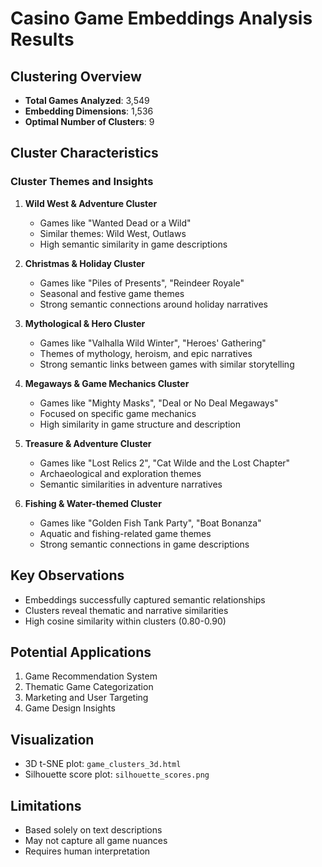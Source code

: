 # Casino Game Embeddings Analysis Results

## Clustering Overview
- **Total Games Analyzed**: 3,549
- **Embedding Dimensions**: 1,536
- **Optimal Number of Clusters**: 9

## Cluster Characteristics

### Cluster Themes and Insights

1. **Wild West & Adventure Cluster**
   - Games like "Wanted Dead or a Wild"
   - Similar themes: Wild West, Outlaws
   - High semantic similarity in game descriptions

2. **Christmas & Holiday Cluster**
   - Games like "Piles of Presents", "Reindeer Royale"
   - Seasonal and festive game themes
   - Strong semantic connections around holiday narratives

3. **Mythological & Hero Cluster**
   - Games like "Valhalla Wild Winter", "Heroes' Gathering"
   - Themes of mythology, heroism, and epic narratives
   - Strong semantic links between games with similar storytelling

4. **Megaways & Game Mechanics Cluster**
   - Games like "Mighty Masks", "Deal or No Deal Megaways"
   - Focused on specific game mechanics
   - High similarity in game structure and description

5. **Treasure & Adventure Cluster**
   - Games like "Lost Relics 2", "Cat Wilde and the Lost Chapter"
   - Archaeological and exploration themes
   - Semantic similarities in adventure narratives

6. **Fishing & Water-themed Cluster**
   - Games like "Golden Fish Tank Party", "Boat Bonanza"
   - Aquatic and fishing-related game themes
   - Strong semantic connections in game descriptions

## Key Observations
- Embeddings successfully captured semantic relationships
- Clusters reveal thematic and narrative similarities
- High cosine similarity within clusters (0.80-0.90)

## Potential Applications
1. Game Recommendation System
2. Thematic Game Categorization
3. Marketing and User Targeting
4. Game Design Insights

## Visualization
- 3D t-SNE plot: `game_clusters_3d.html`
- Silhouette score plot: `silhouette_scores.png`

## Limitations
- Based solely on text descriptions
- May not capture all game nuances
- Requires human interpretation
